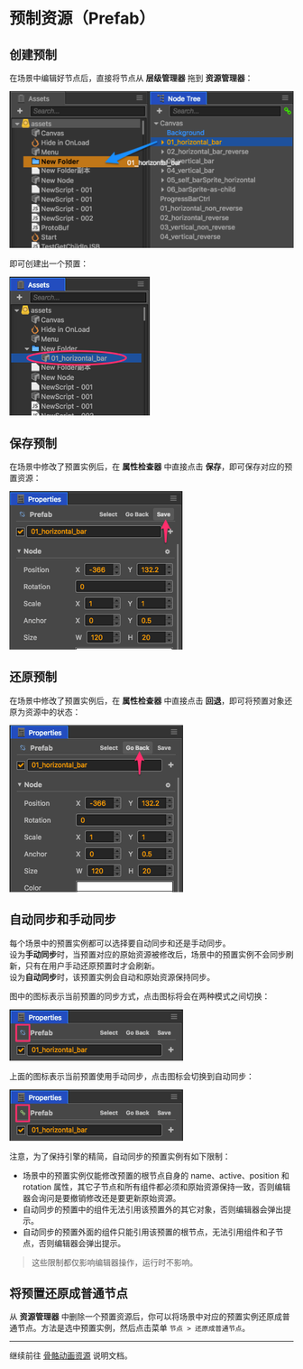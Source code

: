 # 预制资源（Prefab）

## 创建预制

在场景中编辑好节点后，直接将节点从 **层级管理器** 拖到 **资源管理器**：

![prefab](prefab/create.png)

即可创建出一个预置：

![prefab](prefab/created.png)

## 保存预制

在场景中修改了预置实例后，在 **属性检查器** 中直接点击 **保存**，即可保存对应的预置资源：

![apply](prefab/apply.png)

## 还原预制

在场景中修改了预置实例后，在 **属性检查器** 中直接点击 **回退**，即可将预置对象还原为资源中的状态：

![revert](prefab/revert.png)

## 自动同步和手动同步

每个场景中的预置实例都可以选择要自动同步和还是手动同步。<br>
设为**手动同步**时，当预置对应的原始资源被修改后，场景中的预置实例不会同步刷新，只有在用户手动还原预置时才会刷新。<br>
设为**自动同步**时，该预置实例会自动和原始资源保持同步。

图中的图标表示当前预置的同步方式，点击图标将会在两种模式之间切换：

![non-syncable](prefab/non-syncable.png)

上面的图标表示当前预置使用手动同步，点击图标会切换到自动同步：

![auto-syncable](prefab/auto-syncable.png)

注意，为了保持引擎的精简，自动同步的预置实例有如下限制：
 - 场景中的预置实例仅能修改预置的根节点自身的 name、active、position 和 rotation 属性，其它子节点和所有组件都必须和原始资源保持一致，否则编辑器会询问是要撤销修改还是要更新原始资源。
 - 自动同步的预置中的组件无法引用该预置外的其它对象，否则编辑器会弹出提示。
 - 自动同步的预置外面的组件只能引用该预置的根节点，无法引用组件和子节点，否则编辑器会弹出提示。

> 这些限制都仅影响编辑器操作，运行时不影响。

## 将预置还原成普通节点

从 **资源管理器** 中删除一个预置资源后，你可以将场景中对应的预置实例还原成普通节点。方法是选中预置实例，然后点击菜单 `节点 > 还原成普通节点`。

<hr>

继续前往 [骨骼动画资源](spine.md) 说明文档。
